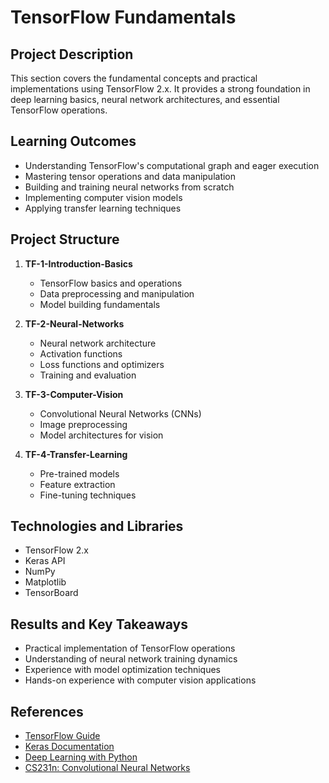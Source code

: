 # TensorFlow Fundamentals

## Project Description
This section covers the fundamental concepts and practical implementations using TensorFlow 2.x. It provides a strong foundation in deep learning basics, neural network architectures, and essential TensorFlow operations.

## Learning Outcomes
- Understanding TensorFlow's computational graph and eager execution
- Mastering tensor operations and data manipulation
- Building and training neural networks from scratch
- Implementing computer vision models
- Applying transfer learning techniques

## Project Structure
1. **TF-1-Introduction-Basics**
   - TensorFlow basics and operations
   - Data preprocessing and manipulation
   - Model building fundamentals

2. **TF-2-Neural-Networks**
   - Neural network architecture
   - Activation functions
   - Loss functions and optimizers
   - Training and evaluation

3. **TF-3-Computer-Vision**
   - Convolutional Neural Networks (CNNs)
   - Image preprocessing
   - Model architectures for vision

4. **TF-4-Transfer-Learning**
   - Pre-trained models
   - Feature extraction
   - Fine-tuning techniques

## Technologies and Libraries
- TensorFlow 2.x
- Keras API
- NumPy
- Matplotlib
- TensorBoard

## Results and Key Takeaways
- Practical implementation of TensorFlow operations
- Understanding of neural network training dynamics
- Experience with model optimization techniques
- Hands-on experience with computer vision applications

## References
- [TensorFlow Guide](https://www.tensorflow.org/guide)
- [Keras Documentation](https://keras.io/api/)
- [Deep Learning with Python](https://www.manning.com/books/deep-learning-with-python)
- [CS231n: Convolutional Neural Networks](http://cs231n.stanford.edu/) 